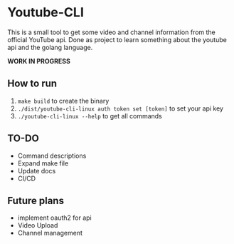 # Youtube-CLI

This is a small tool to get some video and channel information from the official YouTube api. Done as project to learn something about the youtube api and the golang language.

**WORK IN PROGRESS**

## How to run

1. `make build` to create the binary
2. `./dist/youtube-cli-linux auth token set [token]` to set your api key
3. `./youtube-cli-linux --help` to get all commands

## TO-DO
- Command descriptions
- Expand make file
- Update docs
- CI/CD

## Future plans
- implement oauth2 for api
- Video Upload
- Channel management